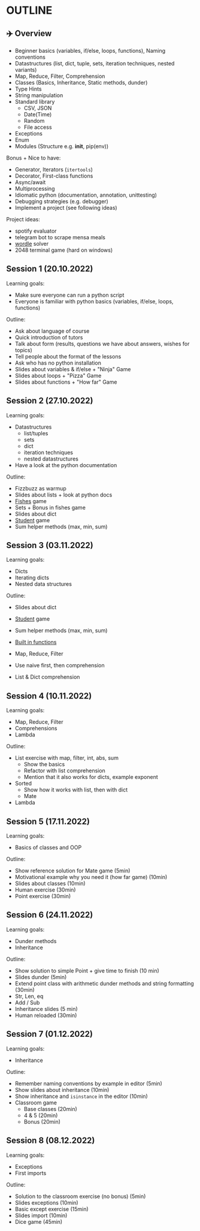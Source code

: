 # OUTLINE

## ✈️ Overview

- Beginner basics (variables, if/else, loops, functions), Naming conventions
- Datastructures (list, dict, tuple, sets, iteration techniques, nested variants)
- Map, Reduce, Filter, Comprehension
- Classes (Basics, Inheritance, Static methods, dunder)
- Type Hints
- String manipulation
- Standard library
  - CSV, JSON
  - Date(Time)
  - Random
  - File access
- Exceptions
- Enum
- Modules (Structure e.g. **init**, pip(env))

Bonus + Nice to have:

- Generator, Iterators (`itertools`)
- Decorator, First-class functions
- Async/await
- Multiprocessing
- Idiomatic python (documentation, annotation, unittesting)
- Debugging strategies (e.g. debugger)
- Implement a project (see following ideas)

Project ideas:

- spotify evaluator
- telegram bot to scrape mensa meals
- [wordle](https://www.nytimes.com/games/wordle/index.html) solver
- 2048 terminal game (hard on windows)

## Session 1 (20.10.2022)

Learning goals:

- Make sure everyone can run a python script
- Everyone is familiar with python basics (variables, if/else, loops, functions)

Outline:

- Ask about language of course
- Quick introduction of tutors
- Talk about form (results, questions we have about answers, wishes for topics)
- Tell people about the format of the lessons
- Ask who has no python installation
- Slides about variables & if/else + "Ninja" Game
- Slides about loops + "Pizza" Game
- Slides about functions + "How far" Game

## Session 2 (27.10.2022)

Learning goals:

- Datastructures
  - list/tuples
  - sets
  - dict
  - iteration techniques
  - nested datastructures
- Have a look at the python documentation

Outline:

- Fizzbuzz as warmup
- Slides about lists + look at python docs
- [Fishes](games/lanternfish.py) game
- Sets + Bonus in fishes game
- Slides about dict
- [Student](games/students.py) game
- Sum helper methods (max, min, sum)

## Session 3 (03.11.2022)

Learning goals:

- Dicts
- Iterating dicts
- Nested data structures

Outline:

- Slides about dict
- [Student](games/students.py) game
- Sum helper methods (max, min, sum)
- [Built in functions](https://docs.python.org/3/library/functions.html#built-in-functions)

- Map, Reduce, Filter
- Use naive first, then comprehension
- List & Dict comprehension

## Session 4 (10.11.2022)

Learning goals:

- Map, Reduce, Filter
- Comprehensions
- Lambda

Outline:

- List exercise with map, filter, int, abs, sum
  - Show the basics
  - Refactor with list comprehension
  - Mention that it also works for dicts, example exponent
- Sorted
  - Show how it works with list, then with dict
  - Mate
- Lambda

## Session 5 (17.11.2022)

Learning goals:

- Basics of classes and OOP

Outline:

- Show reference solution for Mate game (5min)
- Motivational example why you need it (how far game) (10min)
- Slides about classes (10min)
- Human exercise (30min)
- Point exercise (30min)

## Session 6 (24.11.2022)

Learning goals:

- Dunder methods
- Inheritance

Outline:

- Show solution to simple Point + give time to finish (10 min)
- Slides dunder (5min)
- Extend point class with arithmetic dunder methods and string formatting (30min)
- Str, Len, eq
- Add / Sub
- Inheritance slides (5 min)
- Human reloaded (30min)

## Session 7 (01.12.2022)

Learning goals:

- Inheritance

Outline:

- Remember naming conventions by example in editor (5min)
- Show slides about inheritance (10min)
- Show inheritance and `isinstance` in the editor (10min)
- Classroom game
  - Base classes (20min)
  - 4 & 5 (20min)
  - Bonus (20min)

## Session 8 (08.12.2022)

Learning goals:

- Exceptions
- First imports

Outline:

- Solution to the classroom exercise (no bonus) (5min)
- Slides exceptions (10min)
- Basic except exercise (15min)
- Slides import (10min)
- Dice game (45min)
